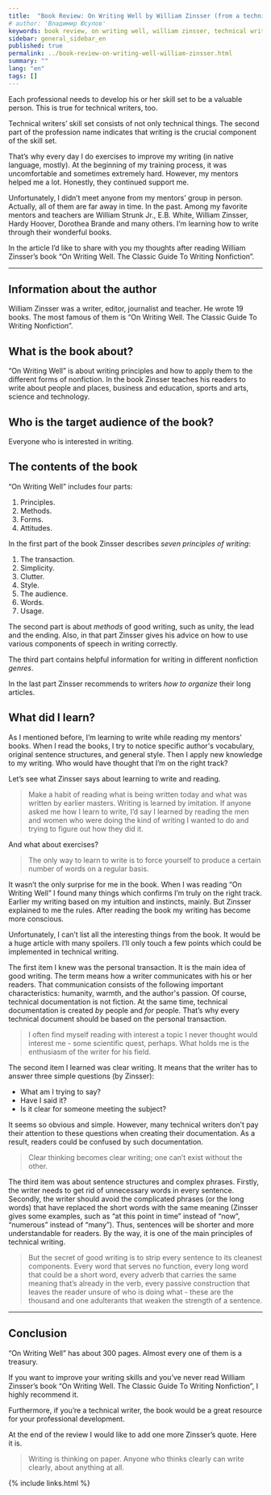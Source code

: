 ```yaml
---
title:  "Book Review: On Writing Well by William Zinsser (from a technical writer's point of view)"
# author: 'Владимир Юсупов'
keywords: book review, on writing well, william zinsser, technical writer, techwriter
sidebar: general_sidebar_en
published: true
permalink: ../book-review-on-writing-well-william-zinsser.html
summary: ""
lang: "en"
tags: []
---
```


Each professional needs to develop his or her skill set to be a valuable person. This is true for technical writers, too. 

Technical writers’ skill set consists of not only technical things. The second part of the profession name indicates that writing is the crucial component of the skill set.

That’s why every day I do exercises to improve my writing (in native language, mostly). At the beginning of my training process, it was uncomfortable and sometimes extremely hard. However, my mentors helped me a lot. Honestly, they continued support me. 

Unfortunately, I didn’t meet anyone from my mentors’ group in person. Actually, all of them are far away in time. In the past. Among my favorite mentors and teachers are William Strunk Jr., E.B. White, William Zinsser, Hardy Hoover, Dorothea Brande and many others. I’m learning how to write through their wonderful books. 

In the article I’d like to share with you my thoughts after reading William Zinsser’s book “On Writing Well. The Classic Guide To Writing Nonfiction”. 

***


## Information about the author

William Zinsser was a writer, editor, journalist and teacher. He wrote 19 books. The most famous of them is “On Writing Well. The Classic Guide To Writing Nonfiction”. 

## What is the book about?

“On Writing Well” is about writing principles and how to apply them to the different forms of nonfiction. In the book Zinsser teaches his readers to write about people and places, business and education, sports and arts, science and technology. 

## Who is the target audience of the book?

Everyone who is interested in writing.

## The contents of the book

“On Writing Well” includes four parts: 

1. Principles.
2. Methods.
3. Forms.
4. Attitudes. 

In the first part of the book Zinsser describes *seven principles of writing*:

1. The transaction.
2. Simplicity.
3. Clutter.
4. Style. 
5. The audience.
6. Words. 
7. Usage.

The second part is about *methods* of good writing, such as unity, the lead and the ending. Also, in that part Zinsser gives his advice on how to use various components of speech in writing correctly.

The third part contains helpful information for writing in different nonfiction *genres*.

In the last part Zinsser recommends to writers *how to organize* their long articles. 

## What did I learn?

As I mentioned before, I’m learning to write while reading my mentors’ books. When I read the books, I try to notice specific author's vocabulary, original sentence structures, and general style. Then I apply new knowledge to my writing. Who would have thought that I’m on the right track? 

Let’s see what Zinsser says about learning to write and reading.

> Make a habit of reading what is being written today and what was written by earlier masters. Writing is learned by imitation. If anyone asked me how I learn to write, I’d say I learned by reading the men and women who were doing the kind of writing I wanted to do and trying to figure out how they did it.

And what about exercises? 

> The only way to learn to write is to force yourself to produce a certain number of words on a regular basis.

It wasn’t the only surprise for me in the book. When I was reading “On Writing Well” I found many things which confirms I’m truly on the right track. Earlier my writing based on my intuition and instincts, mainly. But Zinsser explained to me the rules. After reading the book my writing has become more conscious. 

Unfortunately, I can’t list all the interesting things from the book. It would be a huge article with many spoilers. I’ll only touch a few points which could be implemented in technical writing.

The first item I knew was the personal transaction. It is the main idea of good writing. The term means how a writer communicates with his or her readers. That communication consists of the following important characteristics: humanity, warmth, and the author's passion. Of course, technical documentation is not fiction. At the same time, technical documentation is created *by* people and *for* people. That’s why every technical document should be based on the personal transaction.

> I often find myself reading with interest a topic I never thought would interest me - some scientific quest, perhaps. What holds me is the enthusiasm of the writer for his field. 

The second item I learned was clear writing. It means that the writer has to answer three simple questions (by Zinsser): 

- What am I trying to say? 
- Have I said it? 
- Is it clear for someone meeting the subject? 

It seems so obvious and simple. However, many technical writers don’t pay their attention to these questions when creating their documentation. As a result, readers could be confused by such documentation. 

> Clear thinking becomes clear writing; one can’t exist without the other.

The third item was about sentence structures and complex phrases. Firstly, the writer needs to get rid of unnecessary words in every sentence. Secondly, the writer should avoid the complicated phrases (or the long words) that have replaced the short words with the same meaning (Zinsser gives some examples, such as “at this point in time” instead of “now”, “numerous” instead of “many”). Thus, sentences will be shorter and more understandable for readers. By the way, it is one of the main principles of technical writing.

> But the secret of good writing is to strip every sentence to its cleanest components. Every word that serves no function, every long word that could be a short word, every adverb that carries the same meaning that’s already in the verb, every passive construction that leaves the reader unsure of who is doing what - these are the thousand and one adulterants that weaken the strength of a sentence. 

***

## Conclusion

“On Writing Well” has about 300 pages. Almost every one of them is a treasury.

If you want to improve your writing skills and you’ve never read William Zinsser’s book “On Writing Well. The Classic Guide To Writing Nonfiction”, I highly recommend it. 

Furthermore, if you’re a technical writer, the book would be a great resource for your professional development. 

At the end of the review I would like to add one more Zinsser’s quote. Here it is.

> Writing is thinking on paper. Anyone who thinks clearly can write clearly, about anything at all.

{% include links.html %}
